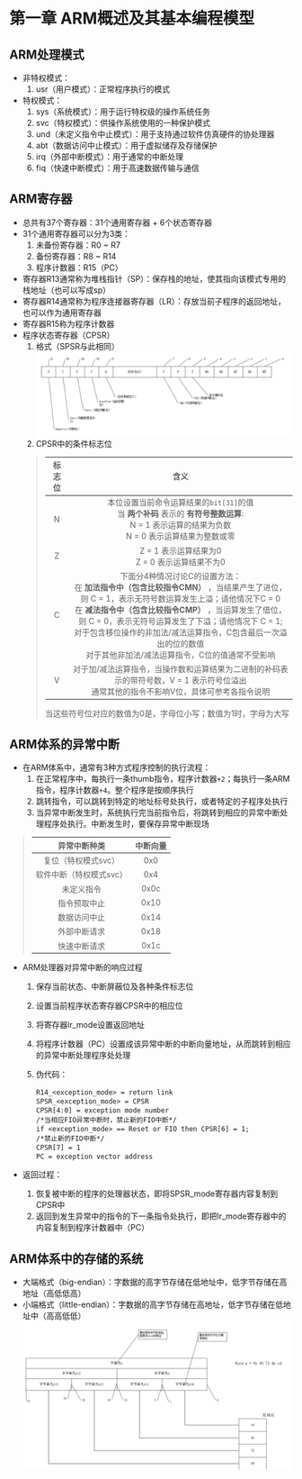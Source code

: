 # 第一章 ARM概述及其基本编程模型

## ARM处理模式

+ 非特权模式：
    1. usr（用户模式）：正常程序执行的模式
+ 特权模式：
    1. sys（系统模式）：用于运行特权级的操作系统任务
    2. svc（特权模式）：供操作系统使用的一种保护模式
    3. und（未定义指令中止模式）：用于支持通过软件仿真硬件的协处理器
    4. abt（数据访问中止模式）：用于虚拟储存及存储保护
    5. irq（外部中断模式）：用于通常的中断处理
    6. fiq（快速中断模式）：用于高速数据传输与通信

## ARM寄存器

+ 总共有37个寄存器：31个通用寄存器 + 6个状态寄存器
+ 31个通用寄存器可以分为3类：
    1. 未备份寄存器：R0 ~ R7
    2. 备份寄存器：R8 ~ R14
    3. 程序计数器：R15（PC）
+ 寄存器R13通常称为堆栈指针（SP）：保存栈的地址，使其指向该模式专用的栈地址（也可以写成sp）
+ 寄存器R14通常称为程序连接器寄存器（LR）：存放当前子程序的返回地址，也可以作为通用寄存器
+ 寄存器R15称为程序计数器
+ 程序状态寄存器（CPSR）
    1. 格式（SPSR与此相同）![avatar](../images/ARM/CPSR格式图.png)
    2. CPSR中的条件标志位
    >标志位|含义
    >|:--:|:--:|
    >N|本位设置当前命令运算结果的`bit[31]`的值</br>当 **两个补码** 表示的 **有符号整数运算**:</br>N = 1 表示运算的结果为负数</br>N = 0 表示运算结果为整数或零
    >Z|Z = 1 表示运算结果为0</br>Z = 0 表示运算结果不为0
    >C|下面分4种情况讨论C的设置方法：</br>在 **加法指令中（包含比较指令CMN）** ，当结果产生了进位，则 C = 1，表示无符号数运算发生上溢；请他情况下C = 0</br>在 **减法指令中（包含比较指令CMP）** ，当运算发生了借位，则 C = 0，表示无符号运算发生了下溢；请他情况下 C = 1;</br>对于包含移位操作的非加法/减法运算指令，C包含最后一次溢出的位的数值</br>对于其他非加法/减法运算指令，C位的值通常不受影响
    >V|对于加/减法运算指令，当操作数和运算结果为二进制的补码表示的带符号数，V = 1 表示符号位溢出</br>通常其他的指令不影响V位，具体可参考各指令说明
    >当这些符号位对应的数值为0是，字母位小写；数值为1时，字母为大写

## ARM体系的异常中断

+ 在ARM体系中，通常有3种方式程序控制的执行流程：
    1. 在正常程序中，每执行一条thumb指令，程序计数器`+2`；每执行一条ARM指令，程序计数器`+4`。整个程序是按顺序执行
    2. 跳转指令，可以跳转到特定的地址标号处执行，或者特定的子程序处执行
    3. 当异常中断发生时，系统执行完当前指令后，将跳转到相应的异常中断处理程序处执行。中断发生时，要保存异常中断现场

>异常中断种类|中断向量
>|:-------:|:----:|
>复位（特权模式svc）|0x0
>软件中断（特权模式svc）|0x4
>未定义指令|0x0c
>指令预取中止|0x10
>数据访问中止|0x14
>外部中断请求|0x18
>快速中断请求|0x1c

+ ARM处理器对异常中断的响应过程
    1. 保存当前状态、中断屏蔽位及各种条件标志位
    2. 设置当前程序状态寄存器CPSR中的相应位
    3. 将寄存器lr_mode设置返回地址
    4. 将程序计数器（PC）设置成该异常中断的中断向量地址，从而跳转到相应的异常中断处理程序处处理
    5. 伪代码：

        ```armasm
        R14_<exception_mode> = return link
        SPSR_<exception_mode> = CPSR
        CPSR[4:0] = exception mode number
        /*当相应FIO异常中断时，禁止新的FIO中断*/
        if <exception_mode> == Reset or FIO then CPSR[6] = 1;
        /*禁止新的FIO中断*/
        CPSR[7] = 1
        PC = exception vector address
        ```

+ 返回过程：
    1. 恢复被中断的程序的处理器状态，即将SPSR_mode寄存器内容复制到CPSR中
    2. 返回到发生异常中的指令的下一条指令处执行，即把lr_mode寄存器中的内容复制到程序计数器中（PC）

## ARM体系中的存储的系统

+ 大端格式（big-endian）：字数据的高字节存储在低地址中，低字节存储在高地址（高低低高）
+ 小端格式（little-endian）：字数据的高字节存储在高地址，低字节存储在低地址中（高高低低）</br>
![avatar](../images/ARM/小端的数据格式.png)
